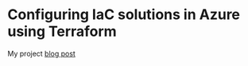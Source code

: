 # Configuring IaC solutions in Azure using Terraform 

My project [blog post](https://dev.to/kayuni3/the-perfect-duo-testing-azure-and-terraform-capabilities-1880)
